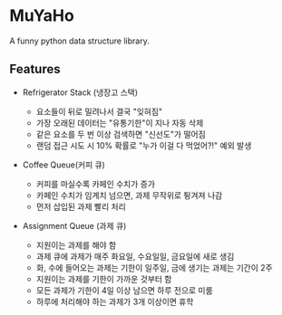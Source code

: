 # MuYaHo

A funny python data structure library.

## Features

- Refrigerator Stack (냉장고 스택)
  - 요소들이 뒤로 밀려나서 결국 "잊혀짐"
  - 가장 오래된 데이터는 "유통기한"이 지나 자동 삭제
  - 같은 요소를 두 번 이상 검색하면 "신선도"가 떨어짐
  - 랜덤 접근 시도 시 10% 확률로 "누가 이걸 다 먹었어?!" 예외 발생

- Coffee Queue(커피 큐)
  - 커피를 마실수록 카페인 수치가 증가
  - 카페인 수치가 임계치 넘으면, 과제 무작위로 튕겨져 나감
  - 먼저 삽입된 과제 빨리 처리

- Assignment Queue (과제 큐)
  - 지원이는 과제를 해야 함
  - 과제 큐에 과제가 매주 화요일, 수요일일, 금요일에 새로 생김
  - 화, 수에 들어오는 과제는 기한이 일주일, 금에 생기는 과제는 기간이 2주
  - 지원이는 과제를 기한이 가까운 것부터 함
  - 모든 과제가 기한이 4일 이상 남으면 하루 전으로 미룸
  - 하루에 처리해야 하는 과제가 3개 이상이면 휴학
